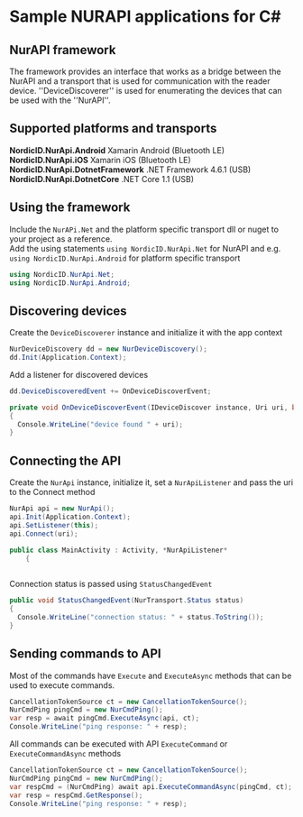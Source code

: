 # Sample NURAPI applications for C#

## NurAPI framework

The framework provides an interface that works as a bridge between the NurAPI and a transport that is used for communication with the reader device. ''DeviceDiscoverer'' is used for enumerating the devices that can be used with the ''NurAPI''.

## Supported platforms and transports
**NordicID.NurApi.Android** Xamarin Android (Bluetooth LE)  
**NordicID.NurApi.iOS** Xamarin iOS (Bluetooth LE)  
**NordicID.NurApi.DotnetFramework** .NET Framework 4.6.1 (USB)  
**NordicID.NurApi.DotnetCore** .NET Core 1.1 (USB)

## Using the framework

Include the ``NurAPi.Net`` and the platform specific transport dll or nuget to your project as a reference.  
Add the using statements ``using NordicID.NurApi.Net`` for NurAPI and e.g. ``using NordicID.NurApi.Android`` for platform specific transport

```csharp
using NordicID.NurApi.Net;
using NordicID.NurApi.Android;
```

## Discovering devices

Create the ``DeviceDiscoverer`` instance and initialize it with the app context

```csharp
NurDeviceDiscovery dd = new NurDeviceDiscovery();
dd.Init(Application.Context);
```

Add a listener for discovered devices

```csharp
dd.DeviceDiscoveredEvent += OnDeviceDiscoverEvent;

private void OnDeviceDiscoverEvent(IDeviceDiscover instance, Uri uri, bool visible)
{
  Console.WriteLine("device found " + uri);
}
```

## Connecting the API

Create the ``NurApi`` instance, initialize it, set a ``NurApiListener`` and pass the uri to the Connect method

```csharp
NurApi api = new NurApi();
api.Init(Application.Context);
api.SetListener(this);
api.Connect(uri);
```

```csharp
public class MainActivity : Activity, *NurApiListener*
    {
        
```

Connection status is passed using ``StatusChangedEvent``

```csharp
public void StatusChangedEvent(NurTransport.Status status)
{
  Console.WriteLine("connection status: " + status.ToString());
}
```

## Sending commands to API

Most of the commands have ``Execute`` and ``ExecuteAsync`` methods that can be used to execute commands.

```csharp
CancellationTokenSource ct = new CancellationTokenSource();
NurCmdPing pingCmd = new NurCmdPing();
var resp = await pingCmd.ExecuteAsync(api, ct);
Console.WriteLine("ping response: " + resp);
```

All commands can be executed with API ``ExecuteCommand`` or ``ExecuteCommandAsync`` methods

```csharp
CancellationTokenSource ct = new CancellationTokenSource();
NurCmdPing pingCmd = new NurCmdPing();
var respCmd = (NurCmdPing) await api.ExecuteCommandAsync(pingCmd, ct);
var resp = respCmd.GetResponse();
Console.WriteLine("ping response: " + resp);
```


